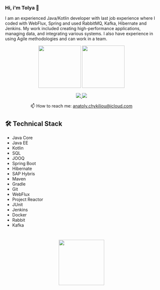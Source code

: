 ### Hi, i'm Tolya 👋

I am an experienced Java/Kotlin developer with last job experience where I coded with WebFlux, Spring and used RabbitMQ, Kafka, Hibernate and Jenkins. My work included creating high-performance applications, managing data, and integrating various systems. I also have experience in using Agile methodologies and can work in a team.

<p align='center'>
   <a href="https://github-readme-stats.vercel.app/api?username=AnatolyChi&show_icons=true&count_private=true">
       <img height=140 src="https://github-readme-stats.vercel.app/api?username=AnatolyChi&show_icons=true&count_private=true"/></a>
   <a href="https://github.com/AnatolyChi/github-readme-stats">
       <img height=140 src="https://github-readme-stats.vercel.app/api/top-langs/?username=AnatolyChi&layout=compact"/></a>
</p>

<p align='center'>
   <a href="#">
       <img src="https://img.shields.io/badge/linkedin-%230077B5.svg?&style=for-the-badge&logo=linkedin&logoColor=white"/>
   </a>
   <a href="https://t.me/TolyaChk">
       <img src="https://img.shields.io/badge/Telegram-2CA5E0?style=for-the-badge&logo=telegram&logoColor=white"/>
   </a>
<p align='center'>
   📫 How to reach me: <a href='mailto:anatoly.chykiliou@icloud.com'>anatoly.chykiliou@icloud.com</a>
</p>

## 🛠 Technical Stack
* Java Core
* Java EE
* Kotlin
* SQL
* JOOQ
* Spring Boot
* Hibernate
* SAP Hybris
* Maven
* Gradle
* Git
* WebFlux
* Project Reactor
* JUnit
* Jenkins
* Docker
* Rabbit
* Kafka

<div align="center" style="margin: 40px 0">
   <a href="https://github.com/AnatolyChi/github-profile-views-counter">
       <img width="150px" src="https://komarev.com/ghpvc/?username=AnatolyChi&color=DE002D">
   </a>
</div>
